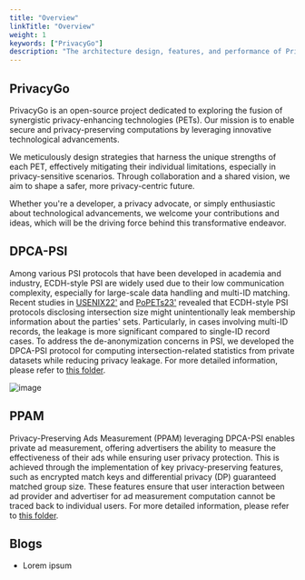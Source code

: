 ```yaml
---
title: "Overview"
linkTitle: "Overview"
weight: 1
keywords: ["PrivacyGo"]
description: "The architecture design, features, and performance of PrivacyGo."
---
```


## PrivacyGo

PrivacyGo is an open-source project dedicated to exploring the fusion of synergistic privacy-enhancing technologies (PETs). Our mission is to enable secure and privacy-preserving computations by leveraging innovative technological advancements.

We meticulously design strategies that harness the unique strengths of each PET, effectively mitigating their individual limitations, especially in privacy-sensitive scenarios. Through collaboration and a shared vision, we aim to shape a safer, more privacy-centric future.

Whether you're a developer, a privacy advocate, or simply enthusiastic about technological advancements, we welcome your contributions and ideas, which will be the driving force behind this transformative endeavor.

## DPCA-PSI

Among various PSI protocols that have been developed in academia and industry, ECDH-style PSI are widely used due to their low communication complexity, especially for large-scale data handling and multi-ID matching. Recent studies in [USENIX22'](https://www.usenix.org/system/files/sec22-guo.pdf) and [PoPETs23'](https://petsymposium.org/popets/2023/popets-2023-0043.pdf) revealed that ECDH-style PSI protocols disclosing intersection size might unintentionally leak membership information about the parties' sets. Particularly, in cases involving multi-ID records, the leakage is more significant compared to single-ID record cases. To address the de-anonymization concerns in PSI, we developed the DPCA-PSI protocol for computing intersection-related statistics from private datasets while reducing privacy leakage. For more detailed information, please refer to [this folder](https://github.com/tiktok-privacy-innovation/PrivacyGo/blob/main/dpca-psi).

![image](/img/docs/privacygo/1.png)

## PPAM

Privacy-Preserving Ads Measurement (PPAM) leveraging DPCA-PSI enables private ad measurement, offering advertisers the ability to measure the effectiveness of their ads while ensuring user privacy protection. This is achieved through the implementation of key privacy-preserving features, such as encrypted match keys and differential privacy (DP) guaranteed matched group size. These features ensure that user interaction between ad provider and advertiser for ad measurement computation cannot be traced back to individual users. For more detailed information, please refer to [this folder](https://github.com/tiktok-privacy-innovation/PrivacyGo/blob/main/ppam).

## Blogs

- Lorem ipsum
